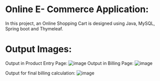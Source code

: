 # Online E- Commerce Application:
In this project, an Online Shopping Cart is designed using Java, MySQL, Spring boot and Thymeleaf. 
# Output Images: 
Output in Product Entry Page:
![image](https://github.com/Marcia1999/FresherproProjectTwo/assets/63154325/44cf3e73-403a-4f47-b2ba-60b6bdcfa1a0)
Output in Billing Page:
![image](https://github.com/Marcia1999/FresherproProjectTwo/assets/63154325/4eeb7e9c-5bac-4876-9136-684c9adbd140)

Output for final billing calculation:
![image](https://github.com/Marcia1999/FresherproProjectTwo/assets/63154325/510bc3ba-73d0-464b-87eb-1e3ca0df1ae2)

